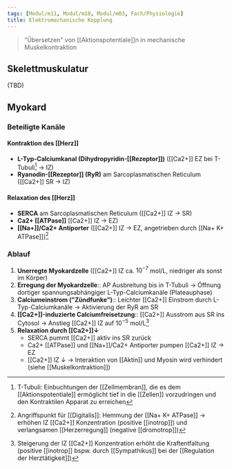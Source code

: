 ```yaml
---
tags: [Modul/m11, Modul/m10, Modul/m03, Fach/Physiologie]
title: Elektromechanische Kopplung
---
```

> "Übersetzen" von [[Aktionspotentiale]]n in mechanische Muskelkontraktion

## Skelettmuskulatur
(TBD)

## Myokard
### Beteiligte Kanäle
#### Kontraktion des [[Herz]]
- **L-Typ-Calciumkanal (Dihydropyridin-[[Rezeptor]])** ([[Ca2+]] EZ bei T-Tubuli[^1] → IZ)
- **Ryanodin-[[Rezeptor]] (RyR)** am Sarcoplasmatischen Reticulum ([[Ca2+]] SR → IZ)

#### Relaxation des [[Herz]]
- **SERCA** am Sarcoplasmatischen Reticulum ([[Ca2+]] IZ → SR)
- **Ca2+ [[ATPase]]** [[Ca2+]] IZ → EZ)
- **[[Na+]]/Ca2+ Antiporter** ([[Ca2+]] IZ → EZ, angetrieben durch [[Na+ K+ ATPase]])[^3]

### Ablauf
1. **Unerregte Myokardzelle** ([[Ca2+]] IZ ca. $10^{-7}$ mol/L, niedriger als sonst im Körper)
2. **Erregung der Myokardzelle**:: AP Ausbreitung bis in T-Tubuli → Öffnung dortiger spannungsabhängiger L-Typ-Calciumkanäle (Plateauphase)
3. **Calciumeinstrom ("Zündfunke")**:: Leichter [[Ca2+]] Einstrom durch L-Typ-Calciumkanäle → Aktivierung der RyR am SR
4. **[[Ca2+]]-induzierte Calciumfreisetzung**:: [[Ca2+]] Ausstrom aus SR ins Cytosol → Anstieg [[Ca2+]] IZ auf $10^{-5}$ mol/L[^2]
5. **Relaxation durch [[Ca2+]]↓**
	- SERCA pummt [[Ca2+]] aktiv ins SR zurück
	- Ca2+ [[ATPase]] und [[Na+]]/Ca2+ Antiporter pumpen [[Ca2+]] IZ → EZ
	- [[Ca2+]] IZ ↓ → Interaktion von [[Aktin]] und Myosin wird verhindert (siehe [[Muskelkontraktion]])


[^1]: T-Tubuli: Einbuchtungen der [[Zellmembran]], die es dem [[Aktionspotentiale]] ermöglicht tief in die [[Zellen]] vorzudringen und den Kontraktilen Apparat zu erreichen
[^2]: Steigerung der IZ [[Ca2+]] Konzentration erhöht die Kraftentfaltung (positive [[inotrop]] bspw. durch [[Sympathikus]] bei der [[Regulation der Herztätigkeit]])
[^3]: Angriffspunkt für [[Digitalis]]: Hemmung der [[Na+ K+ ATPase]] → erhöhen IZ [[Ca2+]] Konzentration (positive [[inotrop]]) und verlangsamen [[Herzerregung]] (negative [[dromotrop]])